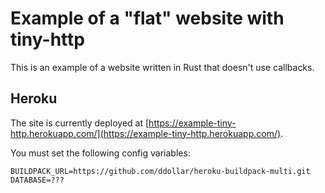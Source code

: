 # Example of a "flat" website with tiny-http

This is an example of a website written in Rust that doesn't use callbacks.

## Heroku

The site is currently deployed at [https://example-tiny-http.herokuapp.com/](https://example-tiny-http.herokuapp.com/).

You must set the following config variables:

```
BUILDPACK_URL=https://github.com/ddollar/heroku-buildpack-multi.git
DATABASE=???
```
